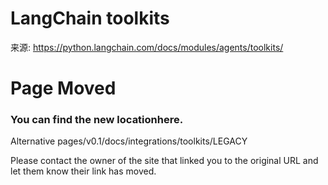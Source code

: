 # LangChain toolkits

来源: https://python.langchain.com/docs/modules/agents/toolkits/

# Page Moved

### You can find the new locationhere.

Alternative pages/v0.1/docs/integrations/toolkits/LEGACY

Please contact the owner of the site that linked you to the original URL and let them know their link has moved.

